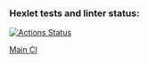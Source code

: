 ### Hexlet tests and linter status:
[![Actions Status](https://github.com/Zenjo93/frontend-project-lvl2/workflows/hexlet-check/badge.svg)](https://github.com/Zenjo93/frontend-project-lvl2/actions)

[Main CI](https://github.com/Zenjo93/frontend-project-lvl2/actions/workflows/main.yml/badge.svg)
